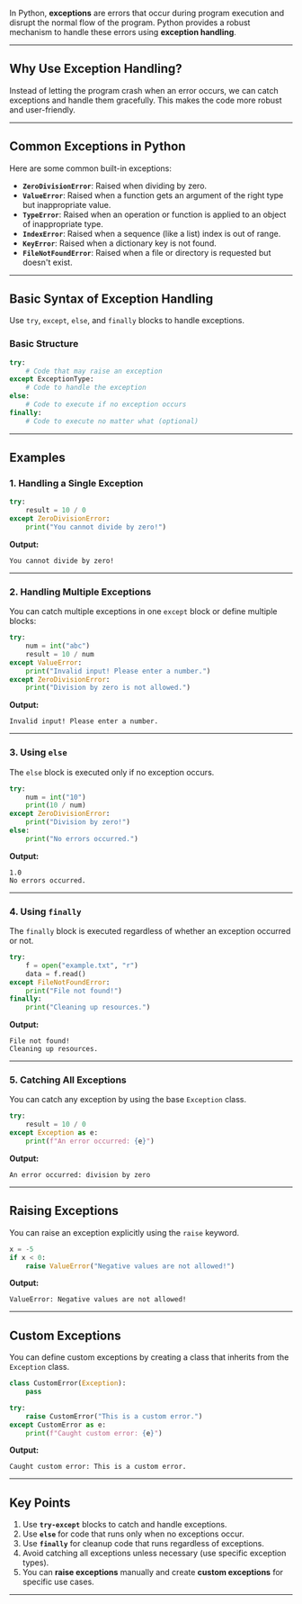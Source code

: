 In Python, **exceptions** are errors that occur during program execution and disrupt the normal flow of the program. Python provides a robust mechanism to handle these errors using **exception handling**.

---

## **Why Use Exception Handling?**
Instead of letting the program crash when an error occurs, we can catch exceptions and handle them gracefully. This makes the code more robust and user-friendly.

---

## **Common Exceptions in Python**
Here are some common built-in exceptions:
- **`ZeroDivisionError`**: Raised when dividing by zero.
- **`ValueError`**: Raised when a function gets an argument of the right type but inappropriate value.
- **`TypeError`**: Raised when an operation or function is applied to an object of inappropriate type.
- **`IndexError`**: Raised when a sequence (like a list) index is out of range.
- **`KeyError`**: Raised when a dictionary key is not found.
- **`FileNotFoundError`**: Raised when a file or directory is requested but doesn't exist.

---

## **Basic Syntax of Exception Handling**
Use `try`, `except`, `else`, and `finally` blocks to handle exceptions.

### **Basic Structure**
```python
try:
    # Code that may raise an exception
except ExceptionType:
    # Code to handle the exception
else:
    # Code to execute if no exception occurs
finally:
    # Code to execute no matter what (optional)
```

---

## **Examples**

### 1. **Handling a Single Exception**
```python
try:
    result = 10 / 0
except ZeroDivisionError:
    print("You cannot divide by zero!")
```
**Output:**
```
You cannot divide by zero!
```

---

### 2. **Handling Multiple Exceptions**
You can catch multiple exceptions in one `except` block or define multiple blocks:
```python
try:
    num = int("abc")
    result = 10 / num
except ValueError:
    print("Invalid input! Please enter a number.")
except ZeroDivisionError:
    print("Division by zero is not allowed.")
```
**Output:**
```
Invalid input! Please enter a number.
```

---

### 3. **Using `else`**
The `else` block is executed only if no exception occurs.
```python
try:
    num = int("10")
    print(10 / num)
except ZeroDivisionError:
    print("Division by zero!")
else:
    print("No errors occurred.")
```
**Output:**
```
1.0
No errors occurred.
```

---

### 4. **Using `finally`**
The `finally` block is executed regardless of whether an exception occurred or not.
```python
try:
    f = open("example.txt", "r")
    data = f.read()
except FileNotFoundError:
    print("File not found!")
finally:
    print("Cleaning up resources.")
```
**Output:**
```
File not found!
Cleaning up resources.
```

---

### 5. **Catching All Exceptions**
You can catch any exception by using the base `Exception` class.
```python
try:
    result = 10 / 0
except Exception as e:
    print(f"An error occurred: {e}")
```
**Output:**
```
An error occurred: division by zero
```

---

## **Raising Exceptions**
You can raise an exception explicitly using the `raise` keyword.
```python
x = -5
if x < 0:
    raise ValueError("Negative values are not allowed!")
```
**Output:**
```
ValueError: Negative values are not allowed!
```

---

## **Custom Exceptions**
You can define custom exceptions by creating a class that inherits from the `Exception` class.
```python
class CustomError(Exception):
    pass

try:
    raise CustomError("This is a custom error.")
except CustomError as e:
    print(f"Caught custom error: {e}")
```
**Output:**
```
Caught custom error: This is a custom error.
```

---

## **Key Points**
1. Use **`try-except`** blocks to catch and handle exceptions.
2. Use **`else`** for code that runs only when no exceptions occur.
3. Use **`finally`** for cleanup code that runs regardless of exceptions.
4. Avoid catching all exceptions unless necessary (use specific exception types).
5. You can **raise exceptions** manually and create **custom exceptions** for specific use cases.

---
